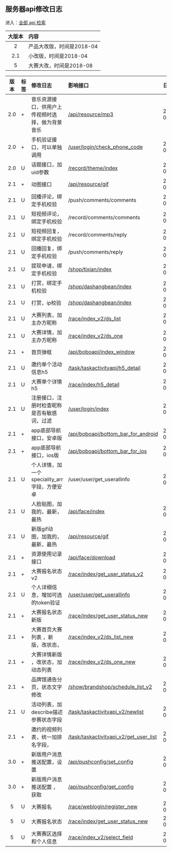 ## 服务器api修改日志

进入：[全部 api 检索](/systemmanage/tool/api)

| 大版本        | 内容  |
| :--------: |:------|
|2| 产品大改版，时间是2018-04 |
|2.1| 小改版，时间是2018-04 |
|5| 大赛大改，时间是2018-08 |
 

| 版本        | 标签  | 修改日志  | 影响接口  | 日期  |
| :--------: |:------|:------|:------|:------|
| 2.0 | + | 音乐资源接口，供用户上传视频时选择，做为背景音乐 | [/api/resource/mp3](/shop/doc/index2/name/资源接口) | 2018-04-19 |
| 2.0 |+  | 手机验证接口，可以单独调用 | [/user/login/check_phone_code](/shop/doc/index/name/用户手机号验证) | 2018-04-19 |
| 2.0 |U  | 话题接口，加uid参数 | [/record/theme/index](/shop/doc/index/name/视频话题接口) | 2018-04-20 |
| 2.1 |+  | 动图接口 | [/api/resource/gif](/shop/doc/index2/name/资源接口) | 2018-04-27 |
| 2.1 |U  | 回播评论，绑定手机校验 | /push/comments/comments | 2018-05-07 |
| 2.1 |U  | 短视频评论，绑定手机校验 | /record/comments/comments | 2018-05-07 |
| 2.1 |U  | 短视频回复，绑定手机校验 | /record/comments/reply | 2018-05-07 |
| 2.1 |U  | 回播回复，绑定手机校验 | /push/comments/reply | 2018-05-07 |
| 2.1 |U  | 提现申请，绑定手机校验 | [/shop/tixian/index](/shop/doc/index2/name/提现接口) | 2018-05-07 |
| 2.1 |U  | 打赏，绑定手机校验 | [/shop/dashangbean/index](/shop/doc/index/name/打赏视频接口_波豆) | 2018-05-07 |
| 2.1 |U  | 打赏，ip校验 | [/shop/dashangbean/index](/shop/doc/index/name/打赏视频接口_波豆) | 2018-05-07 |
| 2.1 |U  | 大赛列表，加主办方昵称 | [/race/index_v2/ds_list](/shop/doc/index2/name/大赛首页大赛列表) | 2018-05-08 |
| 2.1 |U  | 大赛详情，加主办方昵称 | [/race/index_v2/ds_one](/shop/doc/index2/name/大赛单个详情) | 2018-05-08 |
| 2.1 |+  | 首页弹框 | [/api/boboapi/index_window](/shop/doc/index2/name/首页弹框) | 2018-05-08 |
| 2.1 |U  | 邀约单个活动信息h5 | [/task/taskactivityapi/h5_detail](/shop/doc/index2/name/邀约单个活动信息h5) | 2018-05-09 |
| 2.1 |U  | 大赛单个详情h5 | [/race/index/h5_detail](/shop/doc/index2/name/大赛单个详情h5) | 2018-05-09 |
| 2.1 |U  | 注册接口，注册时检查昵称是否有敏感词，过滤 | [/user/login/index](/shop/doc/index/name/用户注册和登录2018) | 2018-05-10 |
| 2.1 |+  | app底部导航接口，安卓版 | [/api/boboapi/bottom_bar_for_android](/shop/doc/index2/name/底部导航图标) | 2018-05-11 |
| 2.1 |+  | app底部导航接口，ios版 | [/api/boboapi/bottom_bar_for_ios](/shop/doc/index2/name/底部导航图标) | 2018-05-11 |
| 2.1 |U  | 个人详情，加一个speciality_arr字段，方便安卓 | /user/user/get_userallinfo | 2018-05-14 |
| 2.1 |U  | 人脸贴图，加我的，最新，最热  | [/api/face/index](/shop/doc/index2/name/人脸贴图) | 2018-05-15 |
| 2.1 |U  | 新版gif动图，加我的，最新，最热  | [/api/resource/gif](/shop/doc/index2/name/资源接口) | 2018-05-15 |
| 2.1 |+  | 资源使用记录接口  | [/api/face/download](/shop/doc/index2/name/资源接口) | 2018-05-15 |
| 2.1 |+  | 大赛报名状态v2  | [/race/index/get_user_status_v2](/shop/doc/index2/name/大赛报名状态) | 2018-05-16 |
| 2.1 |U  | 个人详细信息，增加可选的token验证  | [/user/user/get_userallinfo](/shop/doc/index/name/用户详细信息) | 2018-05-29 |
| 2.1 |+  | 大赛报名状态新版  | [/race/index/get_user_status_new](/shop/doc/index2/name/大赛报名状态新) | 2018-05-31 |
| 2.1 |+  | 大赛首页大赛列表 ，新版，改状态，  | [/race/index_v2/ds_list_new](/shop/doc/index2/name/大赛首页大赛列表新) | 2018-05-31 |
| 2.1 |+  | 大赛详情新版 ，改状态，加动态列表 | [/race/index_v2/ds_one_new](/shop/doc/index2/name/大赛单个详情新) | 2018-05-31 |
| 2.1 |+  | 品牌馆通告分页，状态文字修改 | [/show/brandshop/schedule_list_v2](/shop/doc/index/name/品牌馆通告分页新) | 2018-06-01 |
| 2.1 |U  | 活动列表，加describe描述参赛状态字段 | [/task/taskactivityapi_v2/newlist](/shop/doc/index2/name/邀约活动列表201704) | 2018-06-12 |
| 2.1 |+  | 邀约的视频列表，统一加排名字段， | [/task/taskactivityapi_v2/get_user_list](/shop/doc/index2/name/邀约活动内视频列表) | 2018-06-12 |
| 3.0 |+  | 新版用户消息推送配置，设置 | [/api/pushconfig/set_config](/shop/doc/index2/name/新版用户消息推送配置) | 2018-06-26 |
| 3.0 |+  | 新版用户消息推送配置 ，获取| [/api/pushconfig/get_config](/shop/doc/index2/name/新版用户消息推送配置) | 2018-06-26 |
| 5 |U  | 大赛报名| [/race/weblogin/register_new](/shop/doc/index2/name/大赛微信报名) | 2018-08-17 |
| 5 |U  | 大赛报名状态| [/race/index/get_user_status_new](/shop/doc/index2/name/大赛报名状态新) | 2018-08-17 |
| 5 |U  | 大赛赛区选择和个人信息| [/race/index_v2/select_field](/shop/doc/index2/name/大赛赛区选择和个人信息) | 2018-08-17 |












<!--
<table>
<thead>

<tr>
  <th width='10%'  align="center">版本</th>
  <th  width='10%' align="center">标签</th>
  <th  width='50%' align="center">修改日志</th>
  <th  width='20%' align="center">影响接口</th>
  <th  width='10%' align="center">修改日期</th>
</tr>
</thead>
<tbody>

<tr>
  <td   style="vertical-align:middle"  align="center">2.0</td>
  <td align="left"></td>
  <td align="left">修改内容1</td>
  <td align="left"></td>
  <td align="left">2018-04-19</td>
</tr>

<tr>
  <td   style="vertical-align:middle"  align="center">2.0</td>
  <td align="left"></td>
  <td align="left">修改内容2</td>
  <td align="left"></td>
  <td align="left">2018-04-20</td>
</tr>




</tbody>
</table>
-->

